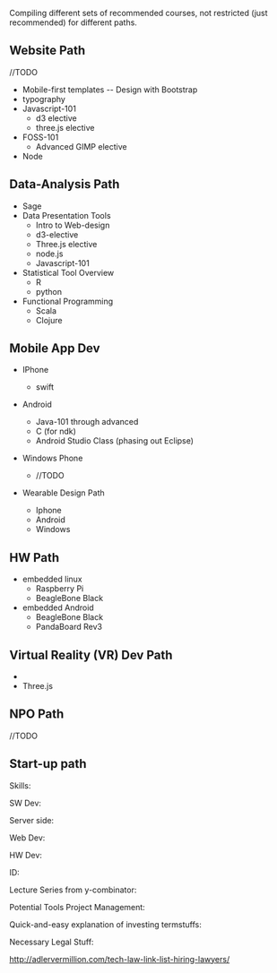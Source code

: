 Compiling different sets of recommended courses, not restricted (just recommended) for different paths.


## Website Path

//TODO

* Mobile-first templates -- Design with Bootstrap
* typography
* Javascript-101
  * d3 elective
  * three.js elective
* FOSS-101
  * Advanced GIMP elective
* Node


## Data-Analysis Path


* Sage
* Data Presentation Tools
  * Intro to Web-design
  * d3-elective
  * Three.js elective
  * node.js
  * Javascript-101
* Statistical Tool Overview
  * R
  * python
* Functional Programming
  * Scala
  * Clojure

## Mobile App Dev

* IPhone
  * swift 


* Android
  * Java-101 through advanced
  * C (for ndk)
  * Android Studio Class (phasing out Eclipse)


* Windows Phone
  * //TODO
  
* Wearable Design Path
  * Iphone
  * Android
  * Windows

## HW Path

* embedded linux
  * Raspberry Pi
  * BeagleBone Black
* embedded Android
  * BeagleBone Black
  * PandaBoard Rev3

## Virtual Reality (VR) Dev Path


* 
* Three.js


## NPO Path

//TODO

## Start-up path


Skills:


SW Dev:

Server side:

Web Dev:

HW Dev: 

ID: 


Lecture Series from y-combinator:

Potential Tools Project Management:

Quick-and-easy explanation of investing termstuffs:

Necessary Legal Stuff:

http://adlervermillion.com/tech-law-link-list-hiring-lawyers/
